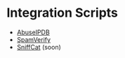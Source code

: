 # Integration Scripts
- [AbuseIPDB](https://www.abuseipdb.com/user/158699)
- [SpamVerify](https://spamverify.com/user/108395000)
- [SniffCat]() (soon)